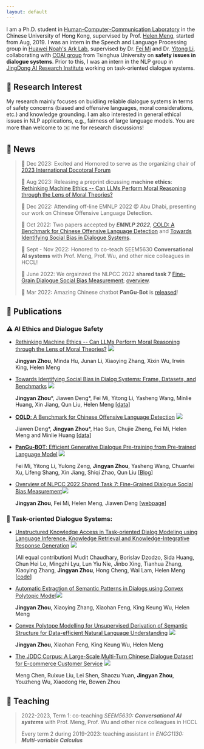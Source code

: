 ```yaml
---
layout: default
---
```




I am a Ph.D. student in [Human-Computer-Communication Laboratory](https://www.se.cuhk.edu.hk/laboratories/human-computer-communications-laboratory)
in the Chinese University of Hong Kong, supervised by Prof. [Helen Meng](https://www.se.cuhk.edu.hk/people/academic-staff/prof-meng-mei-ling-helen/), started from Aug, 2019. 
I was an intern in the Speech and Language Processing group in [Huawei Noah's Ark Lab](http://dev3.noahlab.com.hk/index.html), supervised by Dr. [Fei Mi](https://mifei.github.io/) and Dr. [Yitong Li](https://lrank.github.io/), collaborating with [COAI group](http://coai.cs.tsinghua.edu.cn/) from Tsinghua University on **safety issues in dialogue systems**.
Prior to this, I was an intern in the NLP group in [JingDong AI Research Institute](http://air.jd.com/) working on task-oriented dialogue systems.

## :microscope: Research Interest

My research mainly focuses on buidling reliable dialogue systems in terms of safety concerns (biased and offensive languages, moral considerations, etc.) and knowledge grounding.
I am also interested in general ethical issues in NLP applications, e.g., fairness of large language models.
You are more than welcome to :envelope: me for research discussions!


## :santa: News

<style>
pre {
  white-space: pre !important;
  overflow-y: scroll !important;
  max-height: 10vh !important;
}
</style>
> :partying_face: Dec 2023: Excited and Hornored to serve as the organizing chair of [2023 International Docotoral Forum](https://phdforum.se.cuhk.edu.hk/)
> 
> :thought_balloon: Aug 2023: Releasing a preprint dicussing **machine ethics**: [Rethinking Machine Ethics -- Can LLMs Perform Moral Reasoning through the Lens of Moral Theories?](https://arxiv.org/abs/2308.15399)
> 
> :camel: Dec 2022: Attending off-line EMNLP 2022 @ Abu Dhabi, presenting our work on Chinese Offensive Language Detection.
> 
> :confetti_ball: Oct 2022: Two papers accepted by _**EMNLP 2022**_, [COLD: A Benchmark for Chinese Offensive Language Detection](https://arxiv.org/abs/2201.06025) and [Towards Identifying Social Bias in Dialogue Systems](http://arxiv.org/abs/2202.08011).
>
> :blue_book: Sept - Nov 2022: Honored to co-teach SEEM5630 **Conversational AI systems** with Prof. Meng, Prof. Wu, and other nice colleagues in HCCL!
>
> :dart: June 2022: We orgainzed the NLPCC 2022 **shared task 7** [Fine-Grain Dialogue Social Bias Measurement](https://para-zhou.github.io/CDial-Bias/); [overview](https://link.springer.com/chapter/10.1007/978-3-031-17189-5_31).
>
> :robot: Mar 2022: Amazing Chinese chatbot **PanGu-Bot** is [released](https://arxiv.org/abs/2203.17090)!



## :book: Publications

### :warning: AI Ethics and Dialogue Safety
* [Rethinking Machine Ethics -- Can LLMs Perform Moral Reasoning through the Lens of Moral Theories?](https://arxiv.org/abs/2308.15399) ![](https://img.shields.io/badge/arxiv-red) 

  **Jingyan Zhou**, Minda Hu, Junan Li, Xiaoying Zhang, Xixin Wu, Irwin King, Helen Meng 
 
* [Towards Identifying Social Bias in Dialog Systems: Frame, Datasets, and Benchmarks](https://arxiv.org/abs/2202.08011) ![](https://img.shields.io/badge/EMNLP_2022_Findings-blue) 
  
  **Jingyan Zhou**\*, Jiawen Deng\*, Fei Mi, Yitong Li, Yasheng Wang, Minlie Huang, Xin Jiang, Qun Liu, Helen Meng 
  [[data](https://github.com/para-zhou/CDial-Bias)]

* [**COLD**: A Benchmark for Chinese Offensive Language Detection](https://arxiv.org/abs/2201.06025) ![](https://img.shields.io/badge/EMNLP_2022-blue) 

  Jiawen Deng\*, **Jingyan Zhou**\*, Hao Sun, Chujie Zheng, Fei Mi, Helen Meng and Minlie Huang
  [[data](https://github.com/thu-coai/COLDataset)]

* [**PanGu-BOT**: Efficient Generative Dialogue Pre-training from Pre-trained Language Model](https://arxiv.org/abs/2203.17090) ![](https://img.shields.io/badge/arxiv-red) 

  Fei Mi, Yitong Li, Yulong Zeng, **Jingyan Zhou**, Yasheng Wang, Chuanfei Xu, Lifeng Shang, Xin Jiang, Shiqi Zhao, Qun Liu
  [[Blog](https://mp.weixin.qq.com/s/VALSLd3ITz97SurJ9IJawg)]

* [Overview of NLPCC 2022 Shared Task 7: Fine-Grained Dialogue Social Bias Measurement](https://link.springer.com/chapter/10.1007/978-3-031-17189-5_31)![](https://img.shields.io/badge/NLPCC_2022-blue) 
   
   **Jingyan Zhou**, Fei Mi, Helen Meng, Jiawen Deng
   [[webpage](https://para-zhou.github.io/CDial-Bias/)]

### :dart: Task-oriented Dialogue Systems:
* [Unstructured Knowledge Access in Task-oriented Dialog Modeling using Language Inference, Knowledge Retrieval and Knowledge-Integrative Response Generation](https://arxiv.org/abs/2101.06066) ![](https://img.shields.io/badge/AAAI_2021_DSTC9_workshop-blue) 

  (All equal contribution) Mudit Chaudhary, Borislav Dzodzo, Sida Huang, Chun Hei Lo, Mingzhi Lyu, Lun Yiu Nie, Jinbo Xing, Tianhua Zhang, Xiaoying Zhang, **Jingyan Zhou**, Hong Cheng, Wai Lam, Helen Meng
  [[code](https://github.com/muditchaudhary/CUHK-DSTC9)]

* [Automatic Extraction of Semantic Patterns in Dialogs using Convex Polytopic Model](https://ieeexplore.ieee.org/abstract/document/9362051)![](https://img.shields.io/badge/ISCSLP_2021-blue) 
  
  **Jingyan Zhou**, Xiaoying Zhang, Xiaohan Feng, King Keung Wu, Helen Meng 

* [Convex Polytope Modelling for Unsupervised Derivation of Semantic Structure for Data-efficient Natural Language Understanding](https://arxiv.org/pdf/2201.10588) ![](https://img.shields.io/badge/arxiv-red) 

  **Jingyan Zhou**, Xiaohan Feng, King Keung Wu, Helen Meng

* [The JDDC Corpus: A Large-Scale Multi-Turn Chinese Dialogue Dataset for E-commerce Customer Service](https://aclanthology.org/2020.lrec-1.58/) ![](https://img.shields.io/badge/LREC_2020-blue) 

  Meng Chen, Ruixue Liu, Lei Shen, Shaozu Yuan, **Jingyan Zhou**, Youzheng Wu, Xiaodong He, Bowen Zhou


## :book: Teaching

> 2022-2023, Term 1: co-teaching _SEEM5630: **Conversational AI systems**_ with Prof. Meng, Prof. Wu and other nice colleagues in HCCL
>
> Every term 2 during 2019-2023: teaching assistant in _ENGG1130: **Multi-variable Calculus**_
